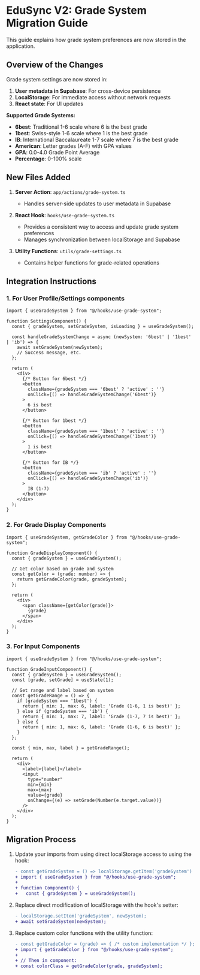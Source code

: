 # EduSync V2: Grade System Migration Guide

This guide explains how grade system preferences are now stored in the application.

## Overview of the Changes

Grade system settings are now stored in:

1. **User metadata in Supabase**: For cross-device persistence
2. **LocalStorage**: For immediate access without network requests
3. **React state**: For UI updates

**Supported Grade Systems:**
- **6best**: Traditional 1-6 scale where 6 is the best grade
- **1best**: Swiss-style 1-6 scale where 1 is the best grade  
- **IB**: International Baccalaureate 1-7 scale where 7 is the best grade
- **American**: Letter grades (A-F) with GPA values
- **GPA**: 0.0-4.0 Grade Point Average
- **Percentage**: 0-100% scale

## New Files Added

1. **Server Action**: `app/actions/grade-system.ts`  
   - Handles server-side updates to user metadata in Supabase

2. **React Hook**: `hooks/use-grade-system.ts`  
   - Provides a consistent way to access and update grade system preferences
   - Manages synchronization between localStorage and Supabase
   
3. **Utility Functions**: `utils/grade-settings.ts`  
   - Contains helper functions for grade-related operations
   
## Integration Instructions

### 1. For User Profile/Settings components

```tsx
import { useGradeSystem } from "@/hooks/use-grade-system";

function SettingsComponent() {
  const { gradeSystem, setGradeSystem, isLoading } = useGradeSystem();
  
  const handleGradeSystemChange = async (newSystem: '6best' | '1best' | 'ib') => {
    await setGradeSystem(newSystem);
    // Success message, etc.
  };
  
  return (
    <div>
      {/* Button for 6best */}
      <button 
        className={gradeSystem === '6best' ? 'active' : ''}
        onClick={() => handleGradeSystemChange('6best')}
      >
        6 is best
      </button>
      
      {/* Button for 1best */}
      <button 
        className={gradeSystem === '1best' ? 'active' : ''}
        onClick={() => handleGradeSystemChange('1best')}
      >
        1 is best
      </button>
      
      {/* Button for IB */}
      <button 
        className={gradeSystem === 'ib' ? 'active' : ''}
        onClick={() => handleGradeSystemChange('ib')}
      >
        IB (1-7)
      </button>
    </div>
  );
}
```

### 2. For Grade Display Components

```tsx
import { useGradeSystem, getGradeColor } from "@/hooks/use-grade-system";

function GradeDisplayComponent() {
  const { gradeSystem } = useGradeSystem();
  
  // Get color based on grade and system
  const getColor = (grade: number) => {
    return getGradeColor(grade, gradeSystem);
  };
  
  return (
    <div>
      <span className={getColor(grade)}>
        {grade}
      </span>
    </div>
  );
}
```

### 3. For Input Components

```tsx
import { useGradeSystem } from "@/hooks/use-grade-system";

function GradeInputComponent() {
  const { gradeSystem } = useGradeSystem();
  const [grade, setGrade] = useState(1);
  
  // Get range and label based on system
  const getGradeRange = () => {
    if (gradeSystem === '1best') {
      return { min: 1, max: 6, label: 'Grade (1-6, 1 is best)' };
    } else if (gradeSystem === 'ib') {
      return { min: 1, max: 7, label: 'Grade (1-7, 7 is best)' };
    } else {
      return { min: 1, max: 6, label: 'Grade (1-6, 6 is best)' };
    }
  };
  
  const { min, max, label } = getGradeRange();
  
  return (
    <div>
      <label>{label}</label>
      <input
        type="number"
        min={min}
        max={max}
        value={grade}
        onChange={(e) => setGrade(Number(e.target.value))}
      />
    </div>
  );
}
```

## Migration Process

1. Update your imports from using direct localStorage access to using the hook:
   ```diff
   - const getGradeSystem = () => localStorage.getItem('gradeSystem') || '6best';
   + import { useGradeSystem } from "@/hooks/use-grade-system";
   + 
   + function Component() {
   +   const { gradeSystem } = useGradeSystem();
   ```

2. Replace direct modification of localStorage with the hook's setter:
   ```diff
   - localStorage.setItem('gradeSystem', newSystem);
   + await setGradeSystem(newSystem);
   ```

3. Replace custom color functions with the utility function:
   ```diff
   - const getGradeColor = (grade) => { /* custom implementation */ };
   + import { getGradeColor } from "@/hooks/use-grade-system";
   + 
   + // Then in component:
   + const colorClass = getGradeColor(grade, gradeSystem);
   ```
